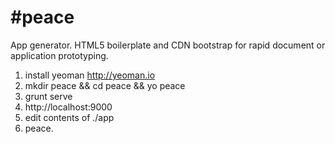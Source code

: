 #peace
=====

App generator. HTML5 boilerplate and CDN bootstrap for rapid document or application prototyping.

 1. install yeoman http://yeoman.io
 2. mkdir peace && cd peace && yo peace
 3. grunt serve
 4. http://localhost:9000
 5. edit contents of ./app
 6. peace.
